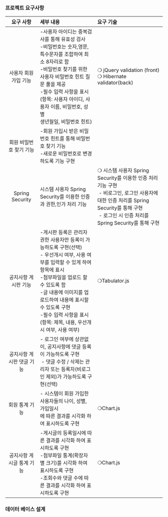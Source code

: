 ### 프로젝트 요구사항
|요구 사항|세부 내용|요구 기술|
|:---:|:---|:---|                                                                                                                                              
|사용자 회원 가입 기능|-사용자 아이디는 중복검사를 통해 유효성 검사<br>-비밀번호는 숫자,영문,특수문자를 조합하여 최소 8자리로 함<br>-비밀번호 찾기를 위한 사용자 비밀번호 힌트 질문 풀을 제공<br>-필수 입력 사항을 표시(항목: 사용자 아이디, 사용자 이름, 비밀번호, 성별<br>생년월일, 비밀번호 힌트) | ❍ jQuery validation (front)<br>❍ Hibernate validator(back)|
|회원 비밀번호 찾기 기능|-회원 가입시 받은 비밀번호 힌트를 통해 비밀번호 찾기 기능<br>-새로운 비밀번호로 변경하도록 기능 구현| |
|Spring Security <br> |시스템 사용자 Spring Security를 이용한 인증과 권한,인가 처리 기능 | ❍ 시스템 사용자 Spring Security를 이용한 인증 처리 기능 구현<br> - 비로그인, 로그인 사용자에 대한 인증 처리를 Spring Security를 통해 구현<br> - 로그인 시 인증 처리를 Spring Security를 통해 구현| ❍ Spring Security|
|공지사항 게시판 기능 | -게시판 등록은 관리자 권한 사용자만 등록이 가능하도록 구현(선택)<br>- 우선개시 여부, 사용 여부를 입력할 수 있게 하여 항목에 표시<br> -첨부파일을 업로드 할 수 있도록 함<br>-글 내용에 이미지를 업로드하여 내용에 표시할 수 있도록 구현<br>-필수 입력 사항을 표시(항목: 제목, 내용, 우선개시 여부, 사용 여부) |❍Tabulator.js|
|공지사항 게시판 댓글 기능 |- 로그인 여부에 상관없이, 공지사항에 댓글 등록이 가능하도록 구현<br> - 댓글 수정 / 삭제는 관리자 또는 등록자(비로그인 제외)가 가능하도록 구현(선택) | |
|회원 통계 기능  |- 시스템이 회원 가입한 사용자들의 나이, 성별, 가입일시<br>에 따른 결과를 시각화 하여 표시하도록 구현 |❍Chart.js|
|공지사항 게시글 통계 기능 | -게시글의 등록일시에 따른 결과를 시각화 하여 표시하도록 구현<br>-첨부파일 통계(확장자 별 크기)를 시각화 하여 표시하도록 구현<br>-조회수와 댓글 수에 따른 결과를 시각화 하여 표시하도록 구현 |❍Chart.js|
### 데이터 베이스 설계
